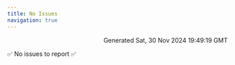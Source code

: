 ```yaml
---
title: No Issues
navigation: true
---
```


<p style="text-align:right;color:#cccs">
Generated Sat, 30 Nov 2024 19:49:19 GMT
</p>
<p>✅ No issues to report ✅</p>



